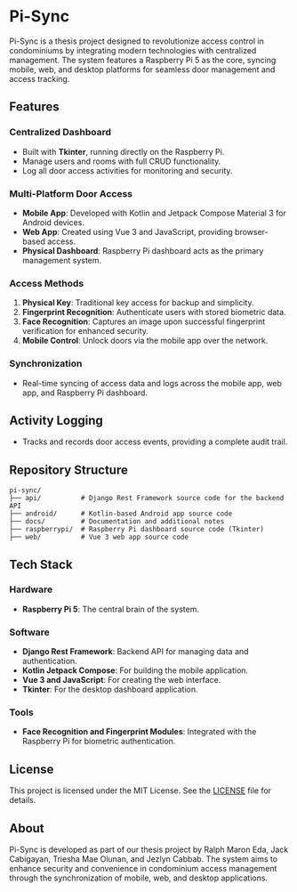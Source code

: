 # Pi-Sync

Pi-Sync is a thesis project designed to revolutionize access control in condominiums by integrating modern technologies with centralized management. The system features a Raspberry Pi 5 as the core, syncing mobile, web, and desktop platforms for seamless door management and access tracking.

## Features

### Centralized Dashboard

- Built with **Tkinter**, running directly on the Raspberry Pi.
- Manage users and rooms with full CRUD functionality.
- Log all door access activities for monitoring and security.

### Multi-Platform Door Access

- **Mobile App**: Developed with Kotlin and Jetpack Compose Material 3 for Android devices.
- **Web App**: Created using Vue 3 and JavaScript, providing browser-based access.
- **Physical Dashboard**: Raspberry Pi dashboard acts as the primary management system.

### Access Methods

1. **Physical Key**: Traditional key access for backup and simplicity.
2. **Fingerprint Recognition**: Authenticate users with stored biometric data.
3. **Face Recognition**: Captures an image upon successful fingerprint verification for enhanced security.
4. **Mobile Control**: Unlock doors via the mobile app over the network.

### Synchronization

- Real-time syncing of access data and logs across the mobile app, web app, and Raspberry Pi dashboard.

## Activity Logging

- Tracks and records door access events, providing a complete audit trail.

## Repository Structure

```
pi-sync/
├── api/          # Django Rest Framework source code for the backend API
├── android/      # Kotlin-based Android app source code
├── docs/         # Documentation and additional notes
├── raspberrypi/  # Raspberry Pi dashboard source code (Tkinter)
├── web/          # Vue 3 web app source code
```

## Tech Stack

### Hardware

- **Raspberry Pi 5**: The central brain of the system.

### Software

- **Django Rest Framework**: Backend API for managing data and authentication.
- **Kotlin Jetpack Compose**: For building the mobile application.
- **Vue 3 and JavaScript**: For creating the web interface.
- **Tkinter**: For the desktop dashboard application.

### Tools

- **Face Recognition and Fingerprint Modules**: Integrated with the Raspberry Pi for biometric authentication.

## License

This project is licensed under the MIT License. See the [LICENSE](LICENSE.txt) file for details.

## About

Pi-Sync is developed as part of our thesis project by Ralph Maron Eda, Jack Cabigayan, Triesha Mae Olunan, and Jezlyn Cabbab. The system aims to enhance security and convenience in condominium access management through the synchronization of mobile, web, and desktop applications.
